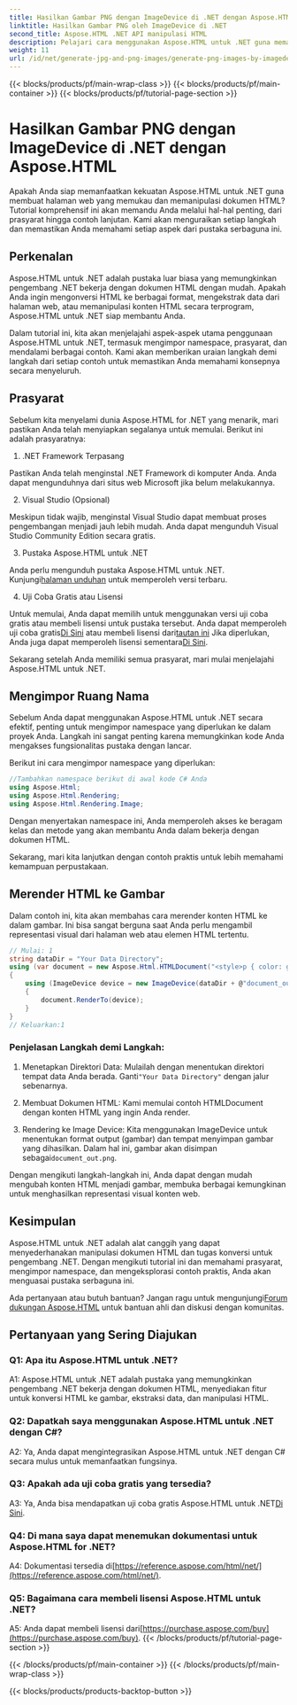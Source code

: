```yaml
---
title: Hasilkan Gambar PNG dengan ImageDevice di .NET dengan Aspose.HTML
linktitle: Hasilkan Gambar PNG oleh ImageDevice di .NET
second_title: Aspose.HTML .NET API manipulasi HTML
description: Pelajari cara menggunakan Aspose.HTML untuk .NET guna memanipulasi dokumen HTML, mengonversi HTML menjadi gambar, dan banyak lagi. Tutorial langkah demi langkah dengan Tanya Jawab Umum.
weight: 11
url: /id/net/generate-jpg-and-png-images/generate-png-images-by-imagedevice/
---
```


{{< blocks/products/pf/main-wrap-class >}}
{{< blocks/products/pf/main-container >}}
{{< blocks/products/pf/tutorial-page-section >}}

# Hasilkan Gambar PNG dengan ImageDevice di .NET dengan Aspose.HTML


Apakah Anda siap memanfaatkan kekuatan Aspose.HTML untuk .NET guna membuat halaman web yang memukau dan memanipulasi dokumen HTML? Tutorial komprehensif ini akan memandu Anda melalui hal-hal penting, dari prasyarat hingga contoh lanjutan. Kami akan menguraikan setiap langkah dan memastikan Anda memahami setiap aspek dari pustaka serbaguna ini.

## Perkenalan

Aspose.HTML untuk .NET adalah pustaka luar biasa yang memungkinkan pengembang .NET bekerja dengan dokumen HTML dengan mudah. Apakah Anda ingin mengonversi HTML ke berbagai format, mengekstrak data dari halaman web, atau memanipulasi konten HTML secara terprogram, Aspose.HTML untuk .NET siap membantu Anda.

Dalam tutorial ini, kita akan menjelajahi aspek-aspek utama penggunaan Aspose.HTML untuk .NET, termasuk mengimpor namespace, prasyarat, dan mendalami berbagai contoh. Kami akan memberikan uraian langkah demi langkah dari setiap contoh untuk memastikan Anda memahami konsepnya secara menyeluruh.

## Prasyarat

Sebelum kita menyelami dunia Aspose.HTML for .NET yang menarik, mari pastikan Anda telah menyiapkan segalanya untuk memulai. Berikut ini adalah prasyaratnya:

1. .NET Framework Terpasang

Pastikan Anda telah menginstal .NET Framework di komputer Anda. Anda dapat mengunduhnya dari situs web Microsoft jika belum melakukannya.

2. Visual Studio (Opsional)

Meskipun tidak wajib, menginstal Visual Studio dapat membuat proses pengembangan menjadi jauh lebih mudah. Anda dapat mengunduh Visual Studio Community Edition secara gratis.

3. Pustaka Aspose.HTML untuk .NET

 Anda perlu mengunduh pustaka Aspose.HTML untuk .NET. Kunjungi[halaman unduhan](https://releases.aspose.com/html/net/) untuk memperoleh versi terbaru.

4. Uji Coba Gratis atau Lisensi

 Untuk memulai, Anda dapat memilih untuk menggunakan versi uji coba gratis atau membeli lisensi untuk pustaka tersebut. Anda dapat memperoleh uji coba gratis[Di Sini](https://releases.aspose.com/) atau membeli lisensi dari[tautan ini](https://purchase.aspose.com/buy) Jika diperlukan, Anda juga dapat memperoleh lisensi sementara[Di Sini](https://purchase.aspose.com/temporary-license/).

Sekarang setelah Anda memiliki semua prasyarat, mari mulai menjelajahi Aspose.HTML untuk .NET.

## Mengimpor Ruang Nama

Sebelum Anda dapat menggunakan Aspose.HTML untuk .NET secara efektif, penting untuk mengimpor namespace yang diperlukan ke dalam proyek Anda. Langkah ini sangat penting karena memungkinkan kode Anda mengakses fungsionalitas pustaka dengan lancar.

Berikut ini cara mengimpor namespace yang diperlukan:

```csharp
//Tambahkan namespace berikut di awal kode C# Anda
using Aspose.Html;
using Aspose.Html.Rendering;
using Aspose.Html.Rendering.Image;
```

Dengan menyertakan namespace ini, Anda memperoleh akses ke beragam kelas dan metode yang akan membantu Anda dalam bekerja dengan dokumen HTML.

Sekarang, mari kita lanjutkan dengan contoh praktis untuk lebih memahami kemampuan perpustakaan.

## Merender HTML ke Gambar

Dalam contoh ini, kita akan membahas cara merender konten HTML ke dalam gambar. Ini bisa sangat berguna saat Anda perlu mengambil representasi visual dari halaman web atau elemen HTML tertentu.

```csharp
// Mulai: 1
string dataDir = "Your Data Directory";
using (var document = new Aspose.Html.HTMLDocument("<style>p { color: green; }</style><p>my first paragraph</p>", @"c:\work\"))
{
    using (ImageDevice device = new ImageDevice(dataDir + @"document_out.png"))
    {
        document.RenderTo(device);
    }
}
// Keluarkan:1
```

### Penjelasan Langkah demi Langkah:

1.  Menetapkan Direktori Data: Mulailah dengan menentukan direktori tempat data Anda berada. Ganti`"Your Data Directory"` dengan jalur sebenarnya.

2. Membuat Dokumen HTML: Kami memulai contoh HTMLDocument dengan konten HTML yang ingin Anda render.

3.  Rendering ke Image Device: Kita menggunakan ImageDevice untuk menentukan format output (gambar) dan tempat menyimpan gambar yang dihasilkan. Dalam hal ini, gambar akan disimpan sebagai`document_out.png`.

Dengan mengikuti langkah-langkah ini, Anda dapat dengan mudah mengubah konten HTML menjadi gambar, membuka berbagai kemungkinan untuk menghasilkan representasi visual konten web.

## Kesimpulan

Aspose.HTML untuk .NET adalah alat canggih yang dapat menyederhanakan manipulasi dokumen HTML dan tugas konversi untuk pengembang .NET. Dengan mengikuti tutorial ini dan memahami prasyarat, mengimpor namespace, dan mengeksplorasi contoh praktis, Anda akan menguasai pustaka serbaguna ini.

 Ada pertanyaan atau butuh bantuan? Jangan ragu untuk mengunjungi[Forum dukungan Aspose.HTML](https://forum.aspose.com/) untuk bantuan ahli dan diskusi dengan komunitas.

## Pertanyaan yang Sering Diajukan

### Q1: Apa itu Aspose.HTML untuk .NET?

A1: Aspose.HTML untuk .NET adalah pustaka yang memungkinkan pengembang .NET bekerja dengan dokumen HTML, menyediakan fitur untuk konversi HTML ke gambar, ekstraksi data, dan manipulasi HTML.

### Q2: Dapatkah saya menggunakan Aspose.HTML untuk .NET dengan C#?

A2: Ya, Anda dapat mengintegrasikan Aspose.HTML untuk .NET dengan C# secara mulus untuk memanfaatkan fungsinya.

### Q3: Apakah ada uji coba gratis yang tersedia?

A3: Ya, Anda bisa mendapatkan uji coba gratis Aspose.HTML untuk .NET[Di Sini](https://releases.aspose.com/).

### Q4: Di mana saya dapat menemukan dokumentasi untuk Aspose.HTML for .NET?

 A4: Dokumentasi tersedia di[https://reference.aspose.com/html/net/](https://reference.aspose.com/html/net/).

### Q5: Bagaimana cara membeli lisensi Aspose.HTML untuk .NET?

 A5: Anda dapat membeli lisensi dari[https://purchase.aspose.com/buy](https://purchase.aspose.com/buy).
{{< /blocks/products/pf/tutorial-page-section >}}

{{< /blocks/products/pf/main-container >}}
{{< /blocks/products/pf/main-wrap-class >}}

{{< blocks/products/products-backtop-button >}}
